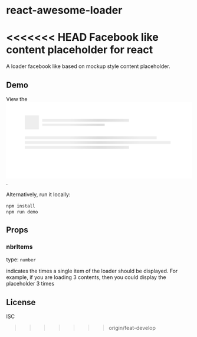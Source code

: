 # react-awesome-loader
<<<<<<< HEAD
Facebook like content placeholder for react
=======

A loader facebook like based on mockup style content placeholder.

## Demo

View the ![comming soon](./demo.png).

Alternatively, run it locally:

```
npm install
npm run demo
```

## Props

### nbrItems

type: `number`

indicates the times a single item of the loader should be displayed. For example, if you are loading 3 contents, then you could display the placeholder 3 times

## License

ISC
>>>>>>> origin/feat-develop
